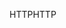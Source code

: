 <span data-ttu-id="23e4f-101">HTTP</span><span class="sxs-lookup"><span data-stu-id="23e4f-101">HTTP</span></span>